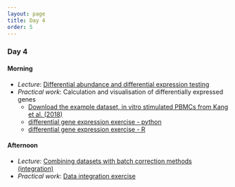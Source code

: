 ```yaml
---
layout: page
title: Day 4
order: 5
---
```


### Day 4

#### Morning
- _Lecture_: [Differential abundance and differential expression testing](https://github.com/buchauer-lab/charite-sc-data-course/blob/main/materials/Day4/L_DEGs.pdf)
- _Practical work_: Calculation and visualisation of differentially expressed genes
  - [Download the example dataset, in vitro stimulated PBMCs from Kang et al. (2018)](https://github.com/buchauer-lab/charite-sc-data-course/blob/main/materials/Day4/Kang2018_DEG.zip)
  - [differential gene expression exercise - python](https://github.com/buchauer-lab/charite-sc-data-course/blob/main/materials/Day4/DEG_python_exercises.ipynb)
  - [differential gene expression exercise - R](https://github.com/buchauer-lab/charite-sc-data-course/blob/main/materials/Day4/DEG_R_exercises.Rmd)

#### Afternoon
- _Lecture_: [Combining datasets with batch correction methods (integration)](https://github.com/buchauer-lab/charite-sc-data-course/blob/main/materials/Day4/L_integration.pdf)
- _Practical work_: [Data integration exercise](https://buchauer-lab.github.io/charite-sc-data-course/integrationexercise/)
